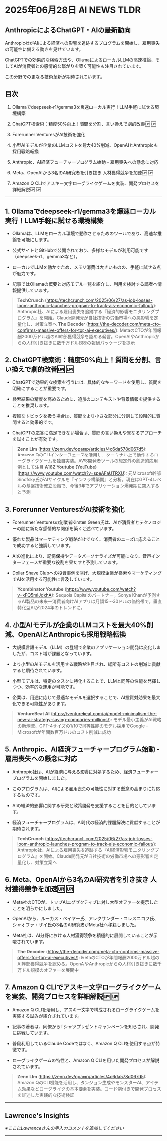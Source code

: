 # 2025年06月28日 AI NEWS TLDR

## AnthropicによるChatGPT・AIの最新動向

Anthropic社がAIによる経済への影響を追跡するプログラムを開始し、雇用喪失の可能性に備える動きを見せています。

ChatGPTでの効果的な検索方法や、OllamaによるローカルLLMの高速推論、そしてAIが消費者との感情的な繋がりを築く可能性も注目されています。

この分野での更なる技術革新が期待されています。

## 目次

1. Ollamaでdeepseek-r1/gemma3を爆速ローカル実行！LLM手軽に試せる環境構築

2. ChatGPT検索術：精度50%向上！質問を分割、言い換えで劇的改善🆙 🆙

3. Forerunner VenturesがAI技術を強化

4. 小型AIモデルが企業のLLMコストを最大40%削減、OpenAIとAnthropicも採用戦略転換

5. Anthropic、AI経済フューチャープログラム始動 - 雇用喪失への懸念に対応

6. Meta、OpenAIから3名のAI研究者を引き抜き 人材獲得競争を加速🆙 🆙

7. Amazon Q CLIでアスキー文字ローグライクゲームを実装、開発プロセスを詳細解説🆙 🆙

---

## 1. Ollamaでdeepseek-r1/gemma3を爆速ローカル実行！LLM手軽に試せる環境構築

- Ollamaは、LLMをローカル環境で動作させるためのツールであり、高速な推論を可能にします。

- 公式サイトとGitHubで公開されており、多様なモデルが利用可能です（deepseek-r1、gemma3など）。

- ローカルでLLMを動かすため、メモリ消費は大きいものの、手軽に試せる点が魅力です。

- 記事ではOllamaの概要と対応モデル一覧を紹介し、利用を検討する読者へ情報提供しています。

> **TechCrunch** (https://techcrunch.com/2025/06/27/as-job-losses-loom-anthropic-launches-program-to-track-ais-economic-fallout/): Anthropic社、AIによる雇用喪失を追跡する『経済的影響モニタリングプログラム』を開始。Claude開発元が自社技術の労働市場への悪影響を定量化し、対策立案へ
> **The Decoder** (https://the-decoder.com/meta-cto-confirms-massive-offers-for-top-ai-executives/): MetaのCTOが年間報酬2000万ドル超のAI幹部獲得競争を認める発言。OpenAIやAnthropicからの人材引き抜きに数千万ドル規模の報酬パッケージを提示

## 2. ChatGPT検索術：精度50%向上！質問を分割、言い換えで劇的改善🆙 🆙

- ChatGPTで効果的な検索を行うには、具体的なキーワードを使用し、質問を明確にすることが重要です。

- 検索結果の精度を高めるために、追加のコンテキストや背景情報を提供することを推奨します。

- 複雑なトピックを扱う場合は、質問をより小さな部分に分割して段階的に質問すると効果的です。

- ChatGPTの応答に満足できない場合は、質問の言い換えや異なるアプローチを試すことが有効です。

> **Zenn Llm** (https://zenn.dev/opamp/articles/4c6da578d067d5): Amazon QのCLIインターフェースを活用し、ターミナル上で動作するローグライクゲームを独自実装。AWS開発者ツールの想定外の創造的応用例として注目
> **A16Z Youtube (YouTube)** (https://www.youtube.com/watch?v=speAFaUTRXU): 元Microsoft幹部Sinofsky氏がAIサイクルを『インフラ構築期』と分析。現在はGPT-4レベルの基盤技術確立段階で、今後3年でアプリケーション爆発期に突入すると予測

## 3. Forerunner VenturesがAI技術を強化

- Forerunner Venturesの創業者Kirsten Green氏は、AIが消費者とテクノロジーの間に新たな感情的な関係を築くと述べています。

- 優れた製品はマーケティング戦略だけでなく、消費者のニーズに応えることで成功すると強調しています。

- AIの進化により、記憶保持やデータパーソナライズが可能になり、音声インターフェースが重要な役割を果たすと予測しています。

- Dollar Shave Clubへの投資事例を挙げ、大規模企業が検索やマーケティングでAIを活用する可能性に言及しています。

> **Ycombinator Youtube** (https://www.youtube.com/watch?v=xFQ5mIJdxhA): Sequoia Capitalのパートナー。Sonya Khanが予測するAI製品の未来—消費者向けAIアプリは月額15〜30ドルの価格帯で。垂直特化型AIが2024年のトレンドに。

## 4. 小型AIモデルが企業のLLMコストを最大40%削減、OpenAIとAnthropicも採用戦略転換

- 大規模言語モデル（LLM）の登場で企業のアプリケーション開発は変化しましたが、コスト増が課題となっています。

- より小型のAIモデルを活用する戦略が注目され、総所有コストの削減に貢献すると期待されています。

- 小型モデルは、特定のタスクに特化することで、LLMと同等の性能を発揮しつつ、効率的な運用が可能です。

- 企業は、用途に応じて最適なモデルを選択することで、AI投資対効果を最大化できる可能性があります。

> **VentureBeat AI** (https://venturebeat.com/ai/model-minimalism-the-new-ai-strategy-saving-companies-millions/): モデル最小主義がAI戦略の新潮流、GPT-4サイズの1/10で同等性能のモデル採用でGoogle・Microsoftが年間数百万ドルのコスト削減に成功

## 5. Anthropic、AI経済フューチャープログラム始動 - 雇用喪失への懸念に対応

- Anthropic社は、AIが経済に与える影響に対処するため、経済フューチャープログラムを開始しました。

- このプログラムは、AIによる雇用喪失の可能性に対する懸念の高まりに対応するものです。

- AIの経済的影響に関する研究と政策開発を支援することを目的としています。

- 経済フューチャープログラムは、AI時代の経済的課題解決に貢献することが期待されます。

> **TechCrunch** (https://techcrunch.com/2025/06/27/as-job-losses-loom-anthropic-launches-program-to-track-ais-economic-fallout/): Anthropic社、AIによる雇用喪失を追跡する『AI経済影響モニタリングプログラム』を開始。Claude開発元が自社技術の労働市場への悪影響を定量化し、対策立案へ

## 6. Meta、OpenAIから3名のAI研究者を引き抜き 人材獲得競争を加速🆙 🆙

- Meta社のCTOが、トップAIエグゼクティブに対し大型オファーを提示したことを明らかにしました。

- OpenAIから、ルーカス・ベイヤー氏、アレクサンダー・コレスニコフ氏、シャオファ・ザイ氏の3名のAI研究者がMeta社へ移籍しました。

- Meta社は、AI分野における人材獲得競争を積極的に展開していることが示唆されています。

> **The Decoder** (https://the-decoder.com/meta-cto-confirms-massive-offers-for-top-ai-executives/): MetaのCTOが年間報酬2000万ドル超のAI幹部獲得競争を認める。OpenAIやAnthropicからの人材引き抜きに数千万ドル規模のオファーを展開中

## 7. Amazon Q CLIでアスキー文字ローグライクゲームを実装、開発プロセスを詳細解説🆙 🆙

- Amazon Q CLIを活用し、アスキー文字で構成されるローグライクゲームを実装する試みが紹介されています。

- 記事の著者は、同僚からTシャツプレゼントキャンペーンを知らされ、開発に挑戦しています。

- 普段利用しているClaude Codeではなく、Amazon Q CLIを使用する点が特徴です。

- ローグライクゲームの特性と、Amazon Q CLIを用いた開発プロセスが解説されています。

> **Zenn Llm** (https://zenn.dev/opamp/articles/4c6da578d067d5): Amazon QのCLI機能を活用し、ダンジョン生成やモンスターAI、アイテム効果などローグライクの基本要素を実装。コード例付きで開発プロセスを詳述した実践的な技術検証

---

## Lawrence's Insights

*※ここにLawrenceさんの手入力コメントを追加してください*

---
